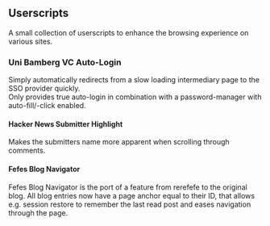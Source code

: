 ## Userscripts

A small collection of userscripts to enhance the browsing experience on various sites.

### Uni Bamberg VC Auto-Login
Simply automatically redirects from a slow loading intermediary page to the SSO provider quickly.  
Only provides true auto-login in combination with a password-manager with auto-fill/-click enabled.


#### Hacker News Submitter Highlight
Makes the submitters name more apparent when scrolling through comments.


#### Fefes Blog Navigator
Fefes Blog Navigator is the port of a feature from rerefefe to the original blog.
All blog entries now have a page anchor equal to their ID, that allows e.g. session
restore to remember the last read post and eases navigation through the page.
